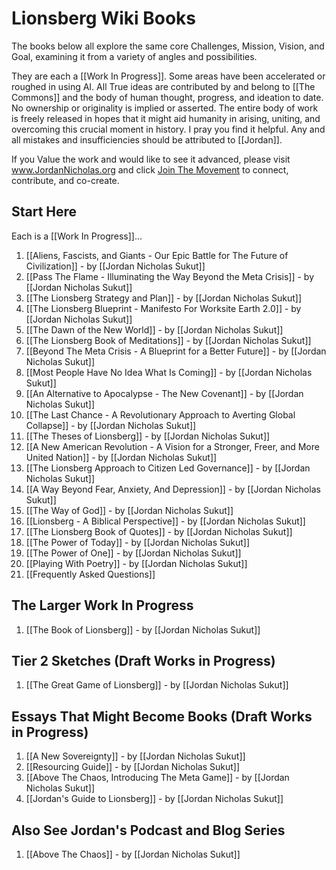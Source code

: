 # Lionsberg Wiki Books 

The books below all explore the same core Challenges, Mission, Vision, and Goal, examining it from a variety of angles and possibilities. 

They are each a [[Work In Progress]]. Some areas have been accelerated or roughed in using AI. All True ideas are contributed by and belong to [[The Commons]] and the body of human thought, progress, and ideation to date. No ownership or originality is implied or asserted. The entire body of work is freely released in hopes that it might aid humanity in arising, uniting, and overcoming this crucial moment in history. I pray you find it helpful. Any and all mistakes and insufficiencies should be attributed to [[Jordan]].  

If you Value the work and would like to see it advanced, please visit www.JordanNicholas.org and click [Join The Movement](https://jordannicholas.org/join_the_movement) to connect, contribute, and co-create.  
## Start Here 

Each is a [[Work In Progress]]...  

1. [[Aliens, Fascists, and Giants  - Our Epic Battle for The Future of Civilization]] - by [[Jordan Nicholas Sukut]]  
2. [[Pass The Flame - Illuminating the Way Beyond the Meta Crisis]] - by [[Jordan Nicholas Sukut]]  
3. [[The Lionsberg Strategy and Plan]] - by [[Jordan Nicholas Sukut]]  
4. [[The Lionsberg Blueprint - Manifesto For Worksite Earth 2.0]] - by [[Jordan Nicholas Sukut]] 
5. [[The Dawn of the New World]] - by [[Jordan Nicholas Sukut]]  
6. [[The Lionsberg Book of Meditations]] - by [[Jordan Nicholas Sukut]]   
7. [[Beyond The Meta Crisis - A Blueprint for a Better Future]] - by [[Jordan Nicholas Sukut]]    
8. [[Most People Have No Idea What Is Coming]] - by [[Jordan Nicholas Sukut]]  
9. [[An Alternative to Apocalypse - The New Covenant]] - by [[Jordan Nicholas Sukut]]  
10. [[The Last Chance - A Revolutionary Approach to Averting Global Collapse]] - by [[Jordan Nicholas Sukut]]   
11. [[The Theses of Lionsberg]] - by [[Jordan Nicholas Sukut]]
12. [[A New American Revolution - A Vision for a Stronger, Freer, and More United Nation]] - by [[Jordan Nicholas Sukut]]   
13. [[The Lionsberg Approach to Citizen Led Governance]] - by [[Jordan Nicholas Sukut]]  
14. [[A Way Beyond Fear, Anxiety, And Depression]]  - by [[Jordan Nicholas Sukut]] 
17. [[The Way of God]] - by [[Jordan Nicholas Sukut]]  
18. [[Lionsberg - A Biblical Perspective]] - by [[Jordan Nicholas Sukut]]  
19. [[The Lionsberg Book of Quotes]] - by [[Jordan Nicholas Sukut]]  
20. [[The Power of Today]] - by [[Jordan Nicholas Sukut]]  
21. [[The Power of One]] - by [[Jordan Nicholas Sukut]]  
22. [[Playing With Poetry]] - by [[Jordan Nicholas Sukut]]  
23. [[Frequently Asked Questions]] 


## The Larger Work In Progress

1. [[The Book of Lionsberg]] -  by [[Jordan Nicholas Sukut]]  

## Tier 2 Sketches (Draft Works in Progress)

1. [[The Great Game of Lionsberg]] - by [[Jordan Nicholas Sukut]]  

## Essays That Might Become Books (Draft Works in Progress)

1. [[A New Sovereignty]] - by [[Jordan Nicholas Sukut]]  
2. [[Resourcing Guide]] - by [[Jordan Nicholas Sukut]]  
3. [[Above The Chaos, Introducing The Meta Game]] - by [[Jordan Nicholas Sukut]]  
4. [[Jordan's Guide to Lionsberg]] - by [[Jordan Nicholas Sukut]]  
## Also See Jordan's Podcast and Blog Series 

1. [[Above The Chaos]] - by [[Jordan Nicholas Sukut]]  

